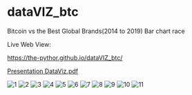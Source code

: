 # dataVIZ_btc
Bitcoin vs the Best Global Brands(2014 to 2019) Bar chart race

Live Web View:

https://the-pythor.github.io/dataVIZ_btc/


[Presentation DataViz.pdf](https://github.com/the-pythor/dataVIZ_btc/files/8796468/Presentation.DataViz.pdf)


![1](https://user-images.githubusercontent.com/59480837/170942803-04692ec6-3e81-4a86-9518-a72adec0fdeb.png)
![2](https://user-images.githubusercontent.com/59480837/170942809-87beb7a3-c144-44ee-916f-063141d1e20f.png)
![3](https://user-images.githubusercontent.com/59480837/170942812-c13d562d-eec1-4b12-9667-00a544bc2760.png)
![4](https://user-images.githubusercontent.com/59480837/170942814-fbbd9c3b-de81-4455-82de-99bcf555224f.png)
![5](https://user-images.githubusercontent.com/59480837/170942817-c5f9ef2c-4114-4106-a0b7-8dd9e759f4b4.png)
![6](https://user-images.githubusercontent.com/59480837/170942821-2fcf0c86-3c81-4d63-8f3a-84ff235506bc.png)
![7](https://user-images.githubusercontent.com/59480837/170942823-c792f681-2056-4ab7-a9ef-80ce9f755e77.png)
![8](https://user-images.githubusercontent.com/59480837/170942824-4f59afed-903d-44f0-8d32-3c20cf8bc8b9.png)
![9](https://user-images.githubusercontent.com/59480837/170942825-981500e2-573b-4f55-8b7f-e840da5d93a2.png)
![10](https://user-images.githubusercontent.com/59480837/170942828-040d22de-38d1-4e26-bd4b-400386206e81.png)
![11](https://user-images.githubusercontent.com/59480837/170942831-9189f639-0e85-47fe-a366-200d992e62be.png)
